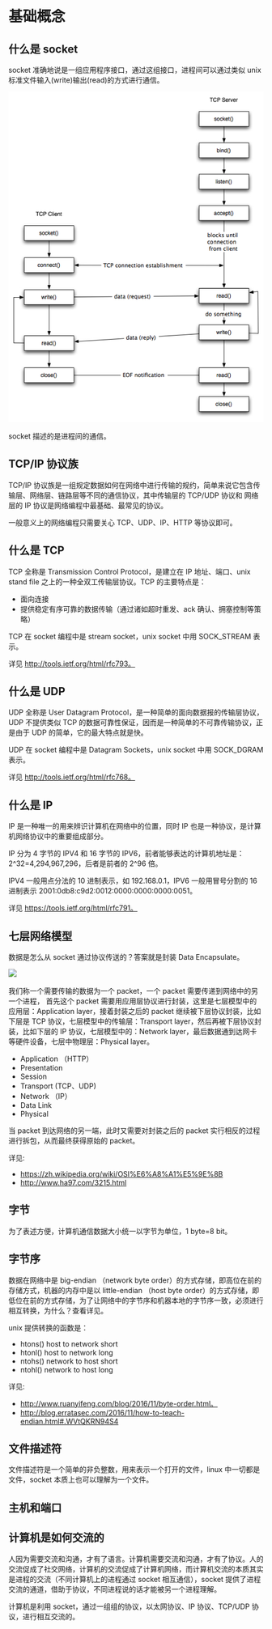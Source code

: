 # 基础概念

## 什么是 socket

socket 准确地说是一组应用程序接口，通过这组接口，进程间可以通过类似 unix 标准文件输入(write)输出(read)的方式进行通信。

![](imgs/TCPsockets.jpg)


socket 描述的是进程间的通信。


## TCP/IP 协议族

TCP/IP 协议族是一组规定数据如何在网络中进行传输的规约，简单来说它包含传输层、网络层、链路层等不同的通信协议，其中传输层的 TCP/UDP 协议和 网络层的 IP 协议是网络编程中最基础、最常见的协议。

一般意义上的网络编程只需要关心 TCP、UDP、IP、HTTP 等协议即可。


## 什么是 TCP

TCP 全称是 Transmission Control Protocol，是建立在 IP 地址、端口、unix stand file 之上的一种全双工传输层协议。TCP 的主要特点是：

- 面向连接
- 提供稳定有序可靠的数据传输（通过诸如超时重发、ack 确认、拥塞控制等策略）

TCP 在 socket 编程中是 stream socket，unix socket 中用 SOCK_STREAM 表示。

详见 http://tools.ietf.org/html/rfc793。

## 什么是 UDP


UDP 全称是 User Datagram Protocol，是一种简单的面向数据报的传输层协议，UDP 不提供类似 TCP 的数据可靠性保证，因而是一种简单的不可靠传输协议，正是由于 UDP 的简单，它的最大特点就是快。

UDP 在 socket 编程中是 Datagram Sockets，unix socket 中用 SOCK_DGRAM 表示。

详见 http://tools.ietf.org/html/rfc768。


## 什么是 IP


IP 是一种唯一的用来辨识计算机在网络中的位置，同时 IP 也是一种协议，是计算机网络协议中的重要组成部分。

IP 分为 4 字节的 IPV4 和 16 字节的 IPV6，前者能够表达的计算机地址是：2^32=4,294,967,296，后者是前者的 2^96 倍。

IPV4 一般用点分法的 10 进制表示，如 192.168.0.1，IPV6 一般用冒号分割的 16 进制表示 2001:0db8:c9d2:0012:0000:0000:0000:0051。

详见 https://tools.ietf.org/html/rfc791。

## 七层网络模型

数据是怎么从 socket 通过协议传送的？答案就是封装 Data Encapsulate。

![](imgs/encapsulation.jpg)

我们称一个需要传输的数据为一个 packet，一个 packet 需要传递到网络中的另一个进程， 首先这个 packet 需要用应用层协议进行封装，这里是七层模型中的应用层：Application layer，接着封装之后的 packet 继续被下层协议封装，比如下层是 TCP 协议，七层模型中的传输层：Transport layer，然后再被下层协议封装，比如下层的 IP 协议，七层模型中的：Network layer，最后数据通到达网卡等硬件设备，七层中物理层：Physical layer。

- Application （HTTP）
- Presentation 
- Session
- Transport (TCP、UDP)
- Network （IP）
- Data Link
- Physical

当 packet 到达网络的另一端，此时又需要对封装之后的 packet 实行相反的过程进行拆包，从而最终获得原始的 packet。

详见:

- https://zh.wikipedia.org/wiki/OSI%E6%A8%A1%E5%9E%8B
- http://www.ha97.com/3215.html

## 字节

为了表述方便，计算机通信数据大小统一以字节为单位，1 byte=8 bit。


## 字节序

数据在网络中是 big-endian （network byte order）的方式存储，即高位在前的存储方式，机器的内存中是以 little-endian （host byte order）的方式存储，即低位在前的方式存储，为了让网络中的字节序和机器本地的字节序一致，必须进行相互转换，为什么？查看详见。

unix 提供转换的函数是：

- htons() host to network short
- htonl() host to network long
- ntohs() network to host short
- ntohl() network to host long

详见:

- http://www.ruanyifeng.com/blog/2016/11/byte-order.html。
- http://blog.erratasec.com/2016/11/how-to-teach-endian.html#.WVtQKRN94S4


## 文件描述符

文件描述符是一个简单的非负整数，用来表示一个打开的文件，linux 中一切都是文件，socket 本质上也可以理解为一个文件。


## 主机和端口



## 计算机是如何交流的

人因为需要交流和沟通，才有了语言。计算机需要交流和沟通，才有了协议。人的交流促成了社交网络，计算机的交流促成了计算机网络，而计算机交流的本质其实是进程的交流（不同计算机上的进程通过 socket 相互通信），socket 提供了进程交流的通道，借助于协议，不同进程说的话才能被另一个进程理解。


计算机是利用 socket，通过一组组的协议，以太网协议、IP 协议、TCP/UDP 协议，进行相互交流的。
